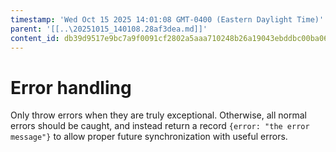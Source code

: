 ```yaml
---
timestamp: 'Wed Oct 15 2025 14:01:08 GMT-0400 (Eastern Daylight Time)'
parent: '[[..\20251015_140108.28af3dea.md]]'
content_id: db39d9517e9bc7a9f0091cf2802a5aaa710248b26a19043ebddbc00ba067bc70
---
```


# Error handling

Only throw errors when they are truly exceptional. Otherwise, all normal errors should be caught, and instead return a record `{error: "the error message"}` to allow proper future synchronization with useful errors.
